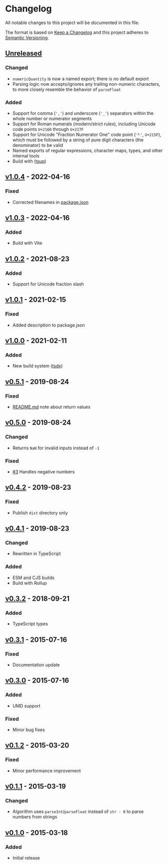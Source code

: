 # Changelog

All notable changes to this project will be documented in this file.

The format is based on [Keep a Changelog](http://keepachangelog.com/en/1.0.0/)
and this project adheres to [Semantic Versioning](http://semver.org/spec/v2.0.0.html).

## [Unreleased]

### Changed

- `numericQuantity` is now a named export; there is no default export
- Parsing logic now accepts/ignores any trailing non-numeric characters, to more closely resemble the behavior of `parseFloat`

### Added

- Support for comma (`','`) and underscore (`'_'`) separators within the whole number or numerator segments
- Support for Roman numerals (modern/strict rules), including Unicode code points `U+2160` through `U+217F`
- Support for Unicode "Fraction Numerator One" code point (`'⅟'`, `U+215F`), which must be followed by a string of pure digit characters (the denominator) to be valid
- Named exports of regular expressions, character maps, types, and other internal tools
- Build with ([tsup](https://tsup.egoist.dev/))

## [v1.0.4] - 2022-04-16

### Fixed

- Corrected filenames in [package.json](./package.json)

## [v1.0.3] - 2022-04-16

### Added

- Build with Vite

## [v1.0.2] - 2021-08-23

### Added

- Support for Unicode fraction slash

## [v1.0.1] - 2021-02-15

### Fixed

- Added description to package.json

## [v1.0.0] - 2021-02-11

### Added

- New build system ([tsdx](https://tsdx.io/))

## [v0.5.1] - 2019-08-24

### Fixed

- [README.md](./README.md) note about return values

## [v0.5.0] - 2019-08-24

### Changed

- Returns `NaN` for invalid inputs instead of `-1`

### Fixed

- [#3] Handles negative numbers

## [v0.4.2] - 2019-08-23

### Fixed

- Publish `dist` directory only

## [v0.4.1] - 2019-08-23

### Changed

- Rewritten in TypeScript

### Added

- ESM and CJS builds
- Build with Rollup

## [v0.3.2] - 2018-09-21

### Added

- TypeScript types

## [v0.3.1] - 2015-07-16

### Fixed

- Documentation update

## [v0.3.0] - 2015-07-16

### Added

- UMD support

### Fixed

- Minor bug fixes

## [v0.1.2] - 2015-03-20

### Fixed

- Minor performance improvement

## [v0.1.1] - 2015-03-19

### Changed

- Algorithm uses `parseInt`/`parseFloat` instead of `str - 0` to parse numbers from strings

## [v0.1.0] - 2015-03-18

### Added

- Initial release

<!-- Issue/PR links -->

[#3]: https://github.com/jakeboone02/numeric-quantity/issues/3

<!-- Release comparison links -->

[unreleased]: https://github.com/jakeboone02/numeric-quantity/compare/v1.0.4...HEAD
[v1.0.4]: https://github.com/jakeboone02/numeric-quantity/compare/v1.0.3...v1.0.4
[v1.0.3]: https://github.com/jakeboone02/numeric-quantity/compare/v1.0.2...v1.0.3
[v1.0.2]: https://github.com/jakeboone02/numeric-quantity/compare/v1.0.1...v1.0.2
[v1.0.1]: https://github.com/jakeboone02/numeric-quantity/compare/v1.0.0...v1.0.1
[v1.0.0]: https://github.com/jakeboone02/numeric-quantity/compare/v0.5.1...v1.0.0
[v0.5.1]: https://github.com/jakeboone02/numeric-quantity/compare/v0.5.0...v0.5.1
[v0.5.0]: https://github.com/jakeboone02/numeric-quantity/compare/v0.4.2...v0.5.0
[v0.4.2]: https://github.com/jakeboone02/numeric-quantity/compare/v0.4.1...v0.4.2
[v0.4.1]: https://github.com/jakeboone02/numeric-quantity/compare/v0.3.2...v0.4.1
[v0.3.2]: https://github.com/jakeboone02/numeric-quantity/compare/v0.3.1...v0.3.2
[v0.3.1]: https://github.com/jakeboone02/numeric-quantity/compare/v0.3.0...v0.3.1
[v0.3.0]: https://github.com/jakeboone02/numeric-quantity/compare/v0.1.2...v0.3.0
[v0.1.2]: https://github.com/jakeboone02/numeric-quantity/compare/v0.1.1...v0.1.2
[v0.1.1]: https://github.com/jakeboone02/numeric-quantity/compare/v0.1.0...v0.1.1
[v0.1.0]: https://github.com/jakeboone02/numeric-quantity/tree/v0.1.0
